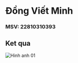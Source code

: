 # Đồng Viết Minh
### MSV: 22810310393
## Ket qua

![Hinh anh 01](https://scontent.fhan5-7.fna.fbcdn.net/v/t1.15752-9/470053064_1569511020387085_2518163783423444139_n.jpg?_nc_cat=100&ccb=1-7&_nc_sid=9f807c&_nc_eui2=AeEfULrUWJbqdmeFHNjQd2voijRD_r7XEYaKNEP-vtcRhmVtuAkhCJvglG2eTPlxf2__irlDRXhaRyy1SBQ01aKm&_nc_ohc=1jqQGapZe0EQ7kNvgGGqvYv&_nc_zt=23&_nc_ht=scontent.fhan5-7.fna&oh=03_Q7cD1gFVM9klH-qebcM63vlxibFiIgEmMTlGYueO8Tn3-Ou9_Q&oe=67A40DC6)
